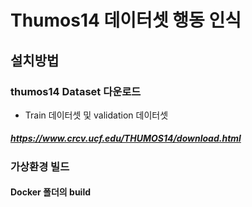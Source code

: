 # Thumos14 데이터셋 행동 인식


## 설치방법
### thumos14 Dataset 다운로드
* Train 데이터셋 및 validation 데이터셋
#####  https://www.crcv.ucf.edu/THUMOS14/download.html


### 가상환경 빌드


#### Docker 폴더의 build 






